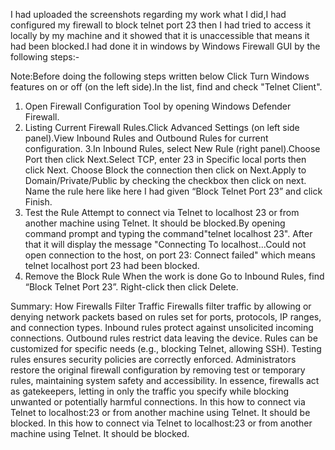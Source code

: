 I had uploaded the screenshots regarding my work what I did,I  had configured my firewall to block telnet port 23 then I had tried to access it locally by my machine and it showed that it is unaccessible that
means it had been blocked.I had done it in windows by Windows Firewall GUI by the following steps:-

Note:Before doing the following steps written below Click Turn Windows features on or off (on the left side).In the list, find and check "Telnet Client".

1. Open Firewall Configuration Tool by opening Windows Defender Firewall.
2. Listing Current Firewall Rules.Click Advanced Settings (on left side panel).View Inbound Rules and Outbound Rules for current configuration.
3.In Inbound Rules, select New Rule (right panel).Choose Port then click Next.Select TCP, enter 23 in Specific local ports then click Next.
Choose Block the connection then click on Next.Apply to Domain/Private/Public by checking the checkbox then click on next.
Name the rule here like here I had given “Block Telnet Port 23” and click Finish.
4. Test the Rule
Attempt to connect via Telnet to localhost 23 or from another machine using Telnet. It should be blocked.By opening command prompt and typing the command"telnet localhost 23".
After that it will display the message "Connecting To localhost...Could not open connection to the host, on port 23: Connect failed" which means telnet localhost port 23 had been blocked.      
6. Remove the Block Rule
When the work is done Go to Inbound Rules, find “Block Telnet Port 23”.
Right-click then click Delete.

Summary: How Firewalls Filter Traffic
Firewalls filter traffic by allowing or denying network packets based on rules set for ports, protocols, IP ranges, and connection types.
Inbound rules protect against unsolicited incoming connections.
Outbound rules restrict data leaving the device.
Rules can be customized for specific needs (e.g., blocking Telnet, allowing SSH).
Testing rules ensures security policies are correctly enforced.
Administrators restore the original firewall configuration by removing test or temporary rules, maintaining system safety and accessibility.
In essence, firewalls act as gatekeepers, letting in only the traffic you specify while blocking unwanted or potentially harmful connections.
In this how to connect via Telnet to localhost:23 or from another machine using Telnet. It should be blocked.
In this how to connect via Telnet to localhost:23 or from another machine using Telnet. It should be blocked.


